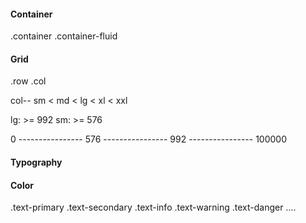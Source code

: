 #### Container
.container
.container-fluid

#### Grid
.row
.col

col-*-*
sm < md < lg < xl < xxl

lg: >= 992
sm: >= 576

0 ---------------- 576 ---------------- 992 ---------------- 100000

#### Typography


#### Color
.text-primary
.text-secondary
.text-info
.text-warning
.text-danger
....